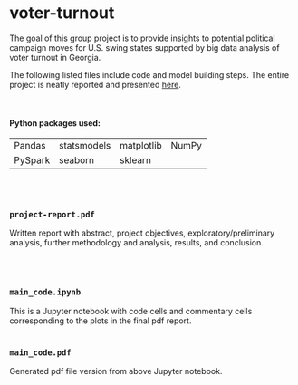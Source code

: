 # voter-turnout
The goal of this group project is to provide insights to potential political campaign moves for U.S. swing states supported by big data analysis of voter turnout in Georgia.


The following listed files include code and model building steps. The entire project is neatly reported and presented [here](https://liang-sarah.github.io/voter-turnout/project-report.pdf).

<br />

#### Python packages used:
<table border = "0">
  <tr>
    <td>Pandas</td> <td>statsmodels</td> <td>matplotlib</td> <td>NumPy</td>
  </tr>
  <tr>
     <td>PySpark</td> <td>seaborn</td> <td>sklearn</td>
  </tr>
</table>
<br />
<br />

### `project-report.pdf`
Written report with abstract, project objectives, exploratory/preliminary analysis, further methodology and analysis, results, and conclusion.

<br />
<br />

### `main_code.ipynb`
This is a Jupyter notebook with code cells and commentary cells corresponding to the plots in the final pdf report.
<br />
<br />
### `main_code.pdf`
Generated pdf file version from above Jupyter notebook.
